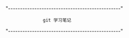 "-----------------------------------------------"
    
                  git 学习笔记
    
"-----------------------------------------------"